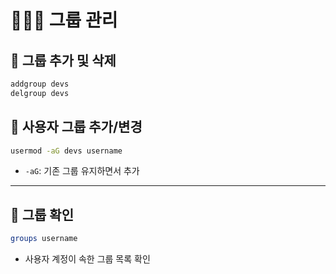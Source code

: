 # 🧑‍🤝‍🧑 그룹 관리

## 📌 그룹 추가 및 삭제

```bash
addgroup devs
delgroup devs
```

## 📌 사용자 그룹 추가/변경

```bash
usermod -aG devs username
```

- `-aG`: 기존 그룹 유지하면서 추가

---

## 📌 그룹 확인

```bash
groups username
```

- 사용자 계정이 속한 그룹 목록 확인